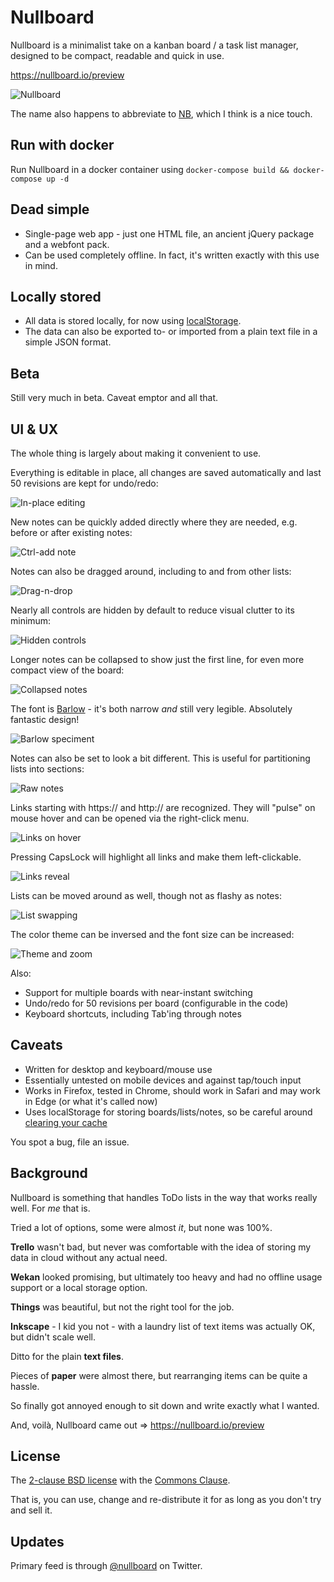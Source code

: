 # Nullboard

Nullboard is a minimalist take on a kanban board / a task list manager, designed to be compact, readable and quick in use.

https://nullboard.io/preview

![Nullboard](https://nullboard.io/images/nullboard-example-alt.png?z)

The name also happens to abbreviate to [NB](https://en.wikipedia.org/wiki/Nota_bene), which I think is a nice touch.

## Run with docker

Run Nullboard in a docker container using `docker-compose build && docker-compose up -d`

## Dead simple

* Single-page web app - just one HTML file, an ancient jQuery package and a webfont pack.
* Can be used completely offline. In fact, it's written exactly with this use in mind.

## Locally stored

* All data is stored locally, for now using [localStorage](https://developer.mozilla.org/en/docs/Web/API/Window/localStorage).
* The data can also be exported to- or imported from a plain text file in a simple JSON format.

## Beta

Still very much in beta. Caveat emptor and all that.

## UI & UX

The whole thing is largely about making it convenient to use.

Everything is editable in place, all changes are saved automatically and last 50 revisions are kept for undo/redo:

![In-place editing](https://nullboard.io/images/nullboard-inplace-editing.gif?x)

New notes can be quickly added directly where they are needed, e.g. before or after existing notes:

![Ctrl-add note](https://nullboard.io/images/nullboard-ctrl-add-note.gif?x)

Notes can also be dragged around, including to and from other lists:

![Drag-n-drop](https://nullboard.io/images/nullboard-drag-n-drop.gif?x)

Nearly all controls are hidden by default to reduce visual clutter to its minimum:

![Hidden controls](https://nullboard.io/images/nullboard-hidden-controls.gif?x)

Longer notes can be collapsed to show just the first line, for even more compact view of the board:

![Collapsed notes](https://nullboard.io/images/nullboard-collapsed-notes.gif?x)

The font is [Barlow](https://tribby.com/fonts/barlow/) - it's both narrow *and* still very legible. Absolutely fantastic design!

![Barlow speciment](https://nullboard.io/images/barlow-specimen.png?y)

Notes can also be set to look a bit different. This is useful for partitioning lists into sections:

![Raw notes](https://nullboard.io/images/nullboard-raw-notes.gif?x)

Links starting with https:// and http:// are recognized. They will "pulse" on mouse hover and can be opened via the right-click menu.

![Links on hover](https://nullboard.io/images/nullboard-links-on-hover.gif)

Pressing CapsLock will highlight all links and make them left-clickable.

![Links reveal](https://nullboard.io/images/nullboard-links-reveal.gif)

Lists can be moved around as well, though not as flashy as notes:

![List swapping](https://nullboard.io/images/nullboard-list-swap.gif?x)

The color theme can be inversed and the font size can be increased:

![Theme and zoom](https://nullboard.io/images/nullboard-theme-and-zoom.gif?x)

Also:

* Support for multiple boards with near-instant switching
* Undo/redo for 50 revisions per board (configurable in the code)
* Keyboard shortcuts, including Tab'ing through notes

## Caveats

* Written for desktop and keyboard/mouse use
* Essentially untested on mobile devices and against tap/touch input
* Works in Firefox, tested in Chrome, should work in Safari and may work in Edge (or what it's called now)
* Uses localStorage for storing boards/lists/notes, so be careful around [clearing your cache](https://stackoverflow.com/questions/9948284/how-persistent-is-localstorage)

You spot a bug, file an issue.

## Background

Nullboard is something that handles ToDo lists in the way that works really well. For *me* that is.

Tried a lot of options, some were almost *it*, but none was 100%.

**Trello** wasn't bad, but never was comfortable with the idea of storing my data in cloud without any actual need.

**Wekan** looked promising, but ultimately too heavy and had no offline usage support or a local storage option.

**Things** was beautiful, but not the right tool for the job.

**Inkscape** - I kid you not - with a laundry list of text items was actually OK, but didn't scale well.

Ditto for the plain **text files**.

Pieces of **paper** were almost there, but rearranging items can be quite a hassle.

So finally got annoyed enough to sit down and write exactly what I wanted.

And, voilà, Nullboard came out  =>  https://nullboard.io/preview

## License

The [2-clause BSD license](https://opensource.org/licenses/BSD-2-Clause/) with the [Commons Clause](https://commonsclause.com/).

That is, you can use, change and re-distribute it for as long as you don't try and sell it.

## Updates

Primary feed is through [@nullboard](https://twitter.com/nullboard) on Twitter.
